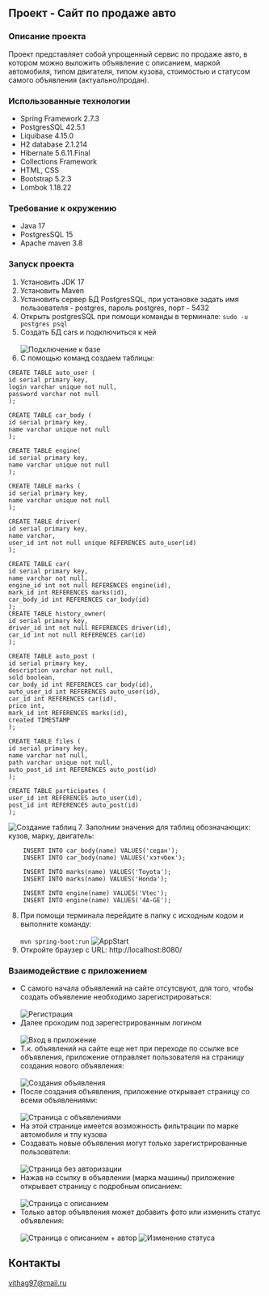 ## Проект - Сайт по продаже авто

###  Описание проекта

Проект представляет собой упрощенный сервис по продаже авто, в котором можно выложить объявление с
описанием, маркой автомобиля, типом двигателя, типом кузова, стоимостью и статусом самого объявления (актуально/продан).

### Использованные технологии
* Spring Framework 2.7.3
* PostgresSQL 42.5.1
* Liquibase 4.15.0
* H2 database 2.1.214
* Hibernate 5.6.11.Final
* Collections Framework
* HTML, CSS
* Bootstrap 5.2.3
* Lombok 1.18.22

### Требование к окружению
* Java 17
* PostgresSQL 15
* Apache maven 3.8

### Запуск проекта
1. Установить JDK 17
2. Установить Maven
3. Установить сервер БД PostgresSQL, при установке задать имя пользователя - postgres, пароль postgres, порт - 5432
4. Открыть postgresSQL при помощи команды в терминале: 
``sudo -u postgres psql``
5. Создать БД cars и подключиться к ней<br><br>
![Подключение к базе](img/connectioncreate.png)
6. С помощью команд создаем таблицы:
```postgres-sql 
CREATE TABLE auto_user (
id serial primary key,
login varchar unique not null,
password varchar not null
);

CREATE TABLE car_body (
id serial primary key,
name varchar unique not null
);

CREATE TABLE engine(
id serial primary key,
name varchar unique not null
);

CREATE TABLE marks (
id serial primary key,
name varchar unique not null
);

CREATE TABLE driver(
id serial primary key,
name varchar,
user_id int not null unique REFERENCES auto_user(id)
);

CREATE TABLE car(
id serial primary key,
name varchar not null,
engine_id int not null REFERENCES engine(id),
mark_id int REFERENCES marks(id),
car_body_id int REFERENCES car_body(id)
);
CREATE TABLE history_owner(
id serial primary key,
driver_id int not null REFERENCES driver(id),
car_id int not null REFERENCES car(id)
);

CREATE TABLE auto_post (
id serial primary key,
description varchar not null,
sold boolean,
car_body_id int REFERENCES car_body(id),
auto_user_id int REFERENCES auto_user(id),
car_id int REFERENCES car(id),
price int,
mark_id int REFERENCES marks(id),
created TIMESTAMP
);

CREATE TABLE files (
id serial primary key,
name varchar not null,
path varchar unique not null,
auto_post_id int REFERENCES auto_post(id)
);

CREATE TABLE participates (
user_id int REFERENCES auto_user(id),
post_id int REFERENCES auto_post(id)
); 
  ```
![Создание таблиц](img/createtables.png)
7. Заполним значения для таблиц обозначающих: кузов, марку, двигатель:
```postgres-sql
    INSERT INTO car_body(name) VALUES('седан');
    INSERT INTO car_body(name) VALUES('хэтчбек');
    
    INSERT INTO marks(name) VALUES('Toyota');
    INSERT INTO marks(name) VALUES('Honda');
    
    INSERT INTO engine(name) VALUES('Vtec');
    INSERT INTO engine(name) VALUES('4A-GE');
```
8. При помощи терминала перейдите в папку с исходным кодом и выполните команду:<br><br>
``mvn spring-boot:run``
![AppStart](img/start.png)
9. Откройте браузер с URL: http://localhost:8080/

### Взаимодействие с приложением 
* С самого начала объявлений на сайте отсутсвуют, для того, чтобы создать объявление необходимо зарегистрироваться:<br><br>
![Регистрация](img/registration.png)
* Далее проходим под зарегестрированным логином <br><br>
![Вход в приложение](img/login.png)
* Т.к. объявлений на сайте еще нет при переходе по ссылке все объявления, приложение отправляет пользователя 
на страницу создания нового объявления:<br><br>
![Создания объявления](img/create.png)
* После создания объявления, приложение открывает страницу со всеми объявлениями:<br><br>
![Страница с объявлениями](img/aftercreation.png)
* На этой странице имеется возможность фильтрации по марке автомобиля и тпу кузова
* Создавать новые объявления могут только зарегистрированные пользователи:<br><br>
![Страница без авторизации](img/pagewithnocreation.png)
* Нажав на ссылку в объявлении (марка машины) приложение открывает страницу с подробным описанием:<br><br>
![Страница с описанием](img/lookpage.png)
* Только автор объявления может добавить фото или изменить статус объявления:<br><br>
![Страница с описанием + автор](img/edit.png)
![Изменение статуса](img/sold.png)
## Контакты
vithag97@mail.ru